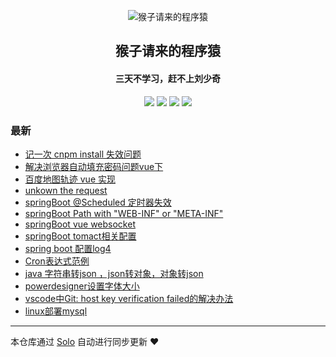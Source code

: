 <p align="center"><img alt="猴子请来的程序猿" src="https://static.b3log.org/images/brand/solo-32.png"></p><h2 align="center">
猴子请来的程序猿
</h2>

<h4 align="center">三天不学习，赶不上刘少奇</h4>
<p align="center"><a title="猴子请来的程序猿" target="_blank" href="https://github.com/liu215677/solo-blog"><img src="https://img.shields.io/github/last-commit/liu215677/solo-blog.svg?style=flat-square&color=FF9900"></a>
<a title="GitHub repo size in bytes" target="_blank" href="https://github.com/liu215677/solo-blog"><img src="https://img.shields.io/github/repo-size/liu215677/solo-blog.svg?style=flat-square"></a>
<a title="Solo Version" target="_blank" href="https://github.com/b3log/solo/releases"><img src="https://img.shields.io/badge/solo-3.6.1-f1e05a.svg?style=flat-square&color=blueviolet"></a>
<a title="Hits" target="_blank" href="https://github.com/b3log/hits"><img src="https://hits.b3log.org/liu215677/solo-blog.svg"></a></p>

### 最新

* [记一次 cnpm install 失效问题](http://liuruic.cn/solo/articles/2019/07/08/1562552909124.html)
* [解决浏览器自动填充密码问题vue下](http://liuruic.cn/solo/articles/2019/06/28/1561704848465.html)
* [百度地图轨迹 vue 实现](http://liuruic.cn/solo/articles/2019/06/27/1561628674346.html)
* [unkown the request](http://liuruic.cn/solo/articles/2019/06/17/1560762168436.html)
* [springBoot @Scheduled 定时器失效](http://liuruic.cn/solo/articles/2019/06/10/1560137465984.html)
* [springBoot Path with "WEB-INF" or "META-INF"](http://liuruic.cn/solo/articles/2019/06/10/1560136454641.html)
* [springBoot vue websocket](http://liuruic.cn/solo/articles/2019/06/06/1559817181084.html)
* [springBoot tomact相关配置](http://liuruic.cn/solo/articles/2019/06/05/1559728880057.html)
* [spring boot 配置log4](http://liuruic.cn/solo/articles/2019/06/04/1559638077062.html)
* [Cron表达式范例](http://liuruic.cn/solo/articles/2019/06/04/1559636826047.html)
* [java 字符串转json ，json转对象，对象转json](http://liuruic.cn/solo/articles/2019/06/04/1559636578782.html)
* [powerdesigner设置字体大小](http://liuruic.cn/solo/articles/2019/06/04/1559616404173.html)
* [vscode中Git: host key verification failed的解决办法](http://liuruic.cn/solo/articles/2019/05/29/1559100811592.html)
* [linux部署mysql](http://liuruic.cn/solo/articles/2019/05/25/1558765363956.html)



---

本仓库通过 [Solo](https://github.com/b3log/solo) 自动进行同步更新 ❤️ 